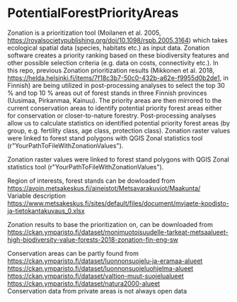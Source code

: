 # PotentialForestPriorityAreas
Zonation is a prioritization tool (Moilanen et al. 2005, https://royalsocietypublishing.org/doi/10.1098/rspb.2005.3164) which takes ecological spatial data (species, habitats etc.) as input data. Zonation software creates a priority ranking based on these biodiversity features and other possible selection criteria (e.g. data on costs, connectivity etc.). In this repo, previous Zonation prioritization results (Mikkonen et al. 2018, https://helda.helsinki.fi/items/7f18c3b7-50c0-432b-a62e-f9955d0b2de1, in Finnish) are being utilized in post-processing analyses to select the top 30 % and top 10 % areas out of forest stands in three Finnish provinces (Uusimaa, Pirkanmaa, Kainuu). The priority areas are then mirrored to the current conservation areas to identify potential priority forest areas either for conservation or closer-to-nature forestry. Post-processing analyses allow us to calculate statistics on identified potential priority forest areas (by group, e.g. fertility class, age class, protection class). Zonation raster values were linked to forest stand polygons with QGIS Zonal statistics tool (r"YourPathToFileWithZonationValues"). 

Zonation raster values were linked to forest stand polygons with QGIS Zonal statistics tool (r"YourPathToFileWithZonationValues").

Region of interests, forest stands can be dowloaded from  
https://avoin.metsakeskus.fi/aineistot/Metsavarakuviot/Maakunta/  
Variable description   
https://www.metsakeskus.fi/sites/default/files/document/mvjaete-koodisto-ja-tietokantakuvaus_0.xlsx

Zonation results to base the prioritization on, can be downloaded from  
https://ckan.ymparisto.fi/dataset/monimuotoisuudelle-tarkeat-metsaalueet-high-biodiversity-value-forests-2018-zonation-fin-eng-sw

Conservation areas can be partly found from  
https://ckan.ymparisto.fi/dataset/luonnonsuojelu-ja-eramaa-alueet  
https://ckan.ymparisto.fi/dataset/luonnonsuojeluohjelma-alueet  
https://ckan.ymparisto.fi/dataset/valtion-muut-suojelualueet  
https://ckan.ymparisto.fi/dataset/natura2000-alueet  
Conservation data from private areas is not always open data

